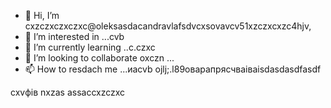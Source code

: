 - 👋 Hi, I’m cxzczxczxczxc@oleksasdacandravlafsdvcxsovavcv51xzczxcxzc4hjv,
- 👀 I’m interested in ...cvb
- 🌱 I’m currently learning ..c.czxc
- 💞️ I’m looking to collaborate oxczn ...
- 📫 How to resdach me ...иаcvb
ojlj;.l89оварапрясчваіваіsdasdasdfasdf
<!---счм
oleksandravlasova514/oleksandravlsacasovasda514 is a ✨ special ✨ repository because its `README.md` (this file) appears on your GitHub profile.x
You can click the Preview czxzxclink to take a look at your changes.
--->
cxvфів
nxzas
assaccxzczxc
